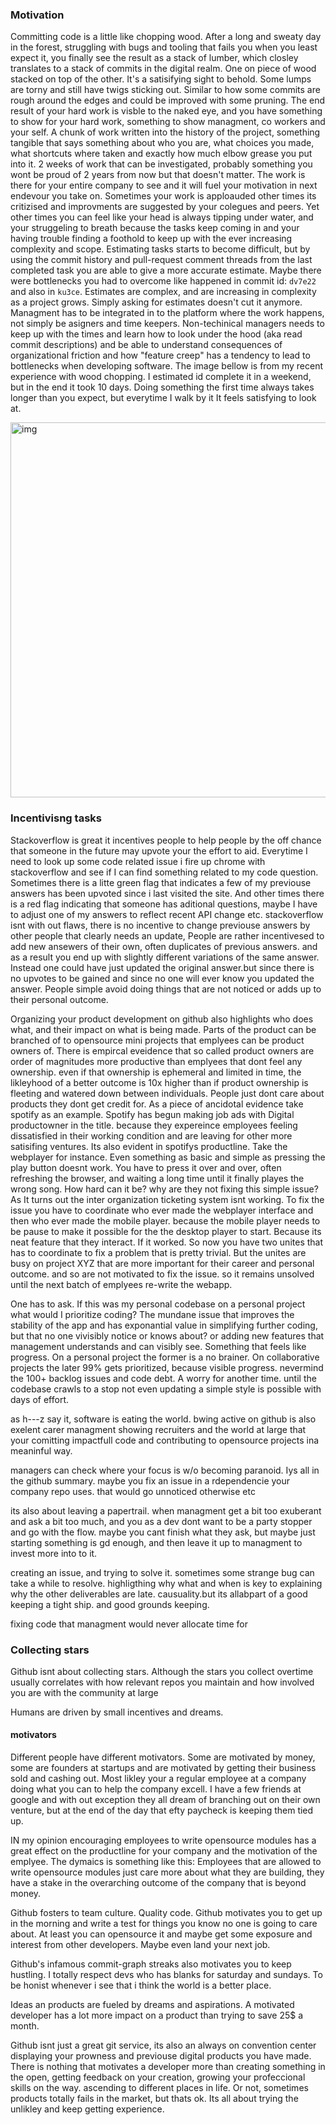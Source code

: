 ### Motivation
Committing code is a little like chopping wood. After a long and sweaty day in the forest, struggling with bugs and tooling that fails you when you least expect it, you finally see the result as a stack of lumber, which closley translates to a stack of commits in the digital realm. One on piece of wood stacked on top of the other. It's a satisifying sight to behold. Some lumps are torny and still have twigs sticking out. Similar to how some commits are rough around the edges and could be improved with some pruning. The end result of your hard work is visble to the naked eye, and you have something to show for your hard work, something to show managment, co workers and your self. A chunk of work written into the history of the project, something tangible that says something about who you are, what choices you made, what shortcuts where taken and exactly how much elbow grease you put into it. 2 weeks of work that can be investigated, probably something you wont be proud of 2 years from now but that doesn't matter. The work is there for your entire company to see and it will fuel your motivation in next endevour you take on. Sometimes your work is apploauded other times its critizised and improvments are suggested by your colegues and peers. Yet other times you can feel like your head is always tipping under water, and your struggeling to breath because the tasks keep coming in and your having trouble finding a foothold to keep up with the ever increasing complexity and scope. Estimating tasks starts to become difficult, but by using the commit history and pull-request comment threads from the last completed task you are able to give a more accurate estimate. Maybe there were bottlenecks you had to overcome like happened in commit id: `dv7e22` and also in `ku3ce`. Estimates are complex, and are increasing in complexity as a project grows. Simply asking for estimates doesn't cut it anymore. Managment has to be integrated in to the platform where the work happens, not simply be asigners and time keepers. Non-techinical managers needs to keep up with the times and learn how to look under the hood (aka read commit descriptions) and be able to understand consequences of organizational friction and how "feature creep" has a tendency to lead to bottlenecks when developing software. The image bellow is from my recent experience with wood chopping. I estimated id complete it in a weekend, but in the end it took 10 days. Doing something the first time always takes longer than you expect, but everytime I walk by it It feels satisfying to look at.

<img width="600" alt="img" src="Screen Shot 2018-07-10 at 16.31.53.png">


### Incentivisng tasks
Stackoverflow is great it incentives people to help people by the off chance that someone in the future may upvote your the effort to aid. Everytime I need to look up some code related issue i fire up chrome with stackoverflow and see if I can find something related to my code question. Sometimes there is a litte green flag that indicates a few of my previouse answers has been upvoted since i last visited the site. And other times there is a red flag indicating that someone has aditional questions, maybe I have to adjust one of my answers to reflect recent API change etc. stackoverflow isnt with out flaws, there is no incentive to change previouse answers by other people that clearly needs an update, People are rather incentivesed to add new ansewers of their own, often duplicates of previous answers. and as a result you end up with slightly different variations of the same answer. Instead one could have just updated the original answer.but since there is no upvotes to be gained and since no one will ever know you updated the answer. People simple avoid doing things that are not noticed or adds up to their personal outcome. 

Organizing your product development on github also highlights who does what, and their impact on what is being made. Parts of the product can be branched of to opensource mini projects that emplyees can be product owners of. There is empircal eveidence that so called product owners are order of magnitudes more productive than emplyees that dont feel any ownership. even if that ownership is ephemeral and limited in time, the likleyhood of a better outcome is 10x higher than if product ownership is fleeting and watered down between individuals. People just dont care about products they dont get credit for. As a piece of ancidotal evidence take spotify as an example. Spotify has begun making job ads with Digital productowner in the title. because they expereince employees feeling dissatisfied in their working condition and are leaving for other more satisifing ventures. Its also evident in spotifys productline. Take the webplayer for instance. Even something as basic and simple as pressing the play button doesnt work. You have to press it over and over, often refreshing the browser, and waiting a long time until it finally playes the wrong song. How hard can it be? why are they not fixing this simple issue? As It turns out the inter organization ticketing system isnt working. To fix the issue you have to coordinate who ever made the webplayer interface and then who ever made the mobile player. because the mobile player needs to be pause to make it possible for the the desktop player to start. Because its neat feature that they interact. If it worked. So now you have two unites that has to coordinate to fix a problem that is pretty trivial. But the unites are busy on project XYZ that are more important for their career and personal outcome. and so are not motivated to fix the issue. so it remains unsolved until the next batch of emplyees re-write the webapp. 



One has to ask. If this was my personal codebase on a personal project what would I prioritize coding? The mundane issue that improves the stability of the app and has exponantial value in simplifying further coding, but that no one vivisibly notice or knows about? or adding new features that management understands and can visibly see. Something that feels like progress. On a personal project the former is a no brainer. On collaborative projects the later 99% gets prioritized, because visible progress. nevermind the 100+ backlog issues and code debt. A worry for another time. until the codebase crawls to a stop not even updating a simple style is possible with days of effort. 


as h---z say it, software is eating the world. bwing active on github is also exelent carer managment showing recruiters and the world at large that your comitting impactfull code and contributing to opensource projects ina meaninful way. 



managers can check where your focus is w/o becoming paranoid. Iys all in the github summary. maybe you fix an issue in a rdependencie your company repo uses. that would go unnoticed otherwise etc



its also about leaving  a papertrail. when managment get a bit too exuberant and ask a bit too much, and you as a dev dont want to be a party stopper and go with the flow. maybe you cant finish what they ask, but maybe just starting something is gd enough, and then leave it up to managment to invest more into to it. 

creating an issue, and trying to solve it. sometimes some strange bug can take a while to resolve. highligthing why what and when is key to explaining why the other deliverables are late. causuality.but its allabpart of a good keeping a tight ship. and good grounds keeping. 

fixing code that managment would never allocate time for 


### Collecting stars
Github isnt about collecting stars. Although the stars you collect overtime usually correlates with how relevant repos you maintain and how involved you are with the community at large


Humans are driven by small incentives and dreams. 



#### motivators
Different people have different motivators. Some are motivated by money, some are founders at startups and are motivated by getting their business sold and cashing out. Most likley your a regular employee at a company doing what you can to help the company excell. I have a few friends at google and with out exception they all dream of branching out on their own venture, but at the end of the day that efty paycheck is keeping them tied up. 

IN my opinion encouraging employees to write opensource modules has a great effect on the productline for your company and the motivation of the emplyee. The dymaics is something like this: Employees that are allowed to write opensource modules just care more about what they are building, they have a stake in the overarching outcome of the company that is beyond money. 

Github fosters to team culture. Quality code. Github motivates you to get up in the morning and write a test for things you know no one is going to care about. At least you can opensource it and maybe get some exposure and interest from other developers. Maybe even land your next job. 


Github's infamous commit-graph streaks also motivates you to keep hustling. I totally respect devs who has blanks for saturday and sundays. To be honist whenever i see that i think the world is a better place. 


Ideas an products are fueled by dreams and aspirations. A motivated developer has a lot more impact on a product than trying to save 25$ a month.


Github isnt just a great git service, its also an always on convention center displaying your prowness and previouse digital products you have made. There is nothing that motivates a developer more than creating something in the open, getting feedback on your creation, growing your profeccional skills on the way. ascending to different places in life. Or not, sometimes products totally fails in the market, but thats ok. Its all about trying the unlikley and keep getting experience. 
